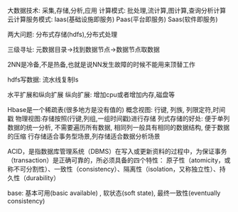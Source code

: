 大数据技术: 采集,存储,分析,应用
计算模式: 批处理,流计算,图计算,查询分析计算
云计算服务模式: Iaas(基础设施即服务) Paas(平台即服务) Saas(软件即服务)

两大问题:
分布式存储(hdfs),分布式处理

三级寻址:
元数据目录->找到数据节点->数据节点取数据

2NN是冷备,不是热备,也就是说NN发生故障的时候不能用来顶替工作

hdfs写数据:
流水线复制ls

水平扩展和纵向扩展
纵向扩展: 增加cpu或者增加内存,磁盘等

Hbase是一个稀疏表(很多地方是没有值的)
概念视图: 行键, 列族, 列限定符,时间戳
物理视图:存储按照(行键,列组,一组时间戳)进行存储
列式存储的好处: 便于单列数据的统一分析, 不需要遍历所有数据, 相同列一般具有相同的数据结构, 便于数据的压缩
行存储适合事务型场景,列存储适合数据分析场景

ACID，是指数据库管理系统（DBMS）在写入或更新资料的过程中，为保证事务（transaction）是正确可靠的，所必须具备的四个特性：
原子性（atomicity，或称不可分割性）、一致性（consistency）、隔离性（isolation，又称独立性）、持久性（durability）

base: 基本可用(basic available) , 软状态(soft state), 最终一致性(eventually consistency) 

